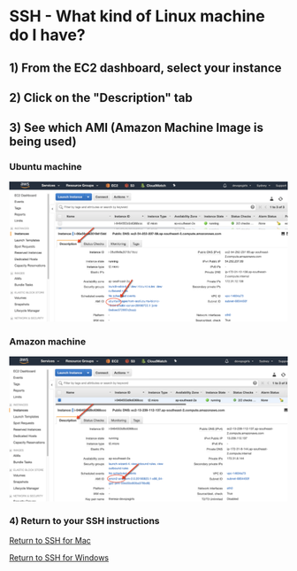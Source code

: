 # SSH - What kind of Linux machine do I have?

## 1) From the EC2 dashboard, select your instance

## 2) Click on the "Description" tab

## 3) See which AMI (Amazon Machine Image is being used)

### Ubuntu machine

![Ubuntu image](/images/Ubuntu.png)

### Amazon machine
![EC2 image](/images/Amazon.png)

### 4) Return to your SSH instructions


[Return to SSH for Mac](./8-1-SSH-from-Mac.md)

[Return to SSH for Windows](./8-2-SSH-from-Windows.md)
